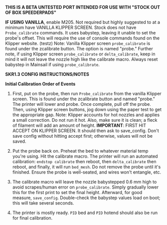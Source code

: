 **THIS IS A BETA UNTESTED PORT INTENDED FOR USE WITH "STOCK OUT OF BOX SPEEDERPADS"**

**IF USING VANILLA**, enable M205. Not required but highly suggested to at a minimum have VANILLA KLIPPER SCREEN. Stock does not have `Probe_calibrate` commands. It uses babystep, leaving it unable to set the probe's offset. This will require the use of console commands found on the Klipper website. (testz) Note: Vanilla Klipper screen `probe_calibrate` is found under the zcalibrate button. The option is named "probe." Further note, if using Klipper screen `probe_calibrate` or `delta_calibrate`, keep in mind it will not leave the nozzle high like the calibrate macro. Always reset babystep in Mainsail if using `probe_calibrate`.

**SKR1.3 CONFIG INSTRUCTIONS/NOTES**

**Initial Calibration Order of Events**

1. First, put on the probe, then run `Probe_calibrate` from the vanilla Klipper screen. This is found under the zcalibrate button and named "probe." The printer will lower and probe. Once complete, pull off the probe. Then, using Klipper screen buttons, jog down using the paper test to get the appropriate gap. Note: Klipper accounts for hot nozzles and applies a small correction. Do not run it hot. Also, make sure it is clean; a fleck of filament will add an amount of height. **IMPORTANT**: FIRST HIT ACCEPT ON KLIPPER SCREEN. It should then ask to save_config. Don't save config without hitting accept first; otherwise, values will not be saved.

2. Put the probe back on. Preheat the bed to whatever material temp you're using. Hit the calibrate macro. The printer will run an automated calibration: `endstop calibrate` then reboot, then `delta_calibrate` then reboot, and finally, it will run `bed_mesh`. Do not remove the probe until it's finished. Ensure the probe is well-seated, and wires won't entangle, etc.

3. The calibrate macro will leave the nozzle babystepped 0.6 mm high to avoid scrapes/human error on `probe_calibrate`. Simply gradually lower this for the first print to set the final height. Afterward, for good measure, `save_config`. Double-check the babystep values load on boot; this will take several seconds.

4. The printer is mostly ready. `PID` bed and `PID` hotend should also be run for final calibration.
